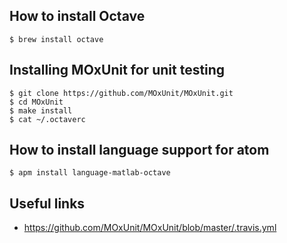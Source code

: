 ## How to install Octave

```
$ brew install octave
```

## Installing MOxUnit for unit testing

```
$ git clone https://github.com/MOxUnit/MOxUnit.git
$ cd MOxUnit
$ make install
$ cat ~/.octaverc
```

## How to install language support for atom

```
$ apm install language-matlab-octave
```

## Useful links

* https://github.com/MOxUnit/MOxUnit/blob/master/.travis.yml
